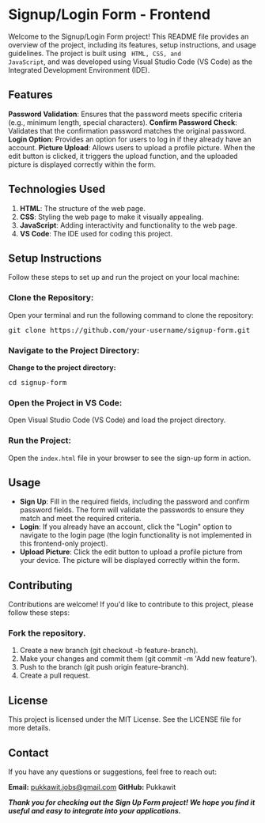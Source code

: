 # Signup/Login Form - Frontend
Welcome to the Signup/Login Form project! This README file provides an overview of the project, including its features, setup instructions, and usage guidelines. The project is built using <code> HTML, CSS, and JavaScript</code>, and was developed using Visual Studio Code (VS Code) as the Integrated Development Environment (IDE).

## Features
<strong>Password Validation</strong>: Ensures that the password meets specific criteria (e.g., minimum length, special characters).
<strong>Confirm Password Check</strong>: Validates that the confirmation password matches the original password.
<strong>Login Option</strong>: Provides an option for users to log in if they already have an account.
<strong>Picture Upload</strong>: Allows users to upload a profile picture. When the edit button is clicked, it triggers the upload function, and the uploaded picture is displayed correctly within the form.

## Technologies Used
<ol>
  <li><strong>HTML</strong>: The structure of the web page.</li>
  <li><strong>CSS</strong>: Styling the web page to make it visually appealing.</li>
  <li><strong>JavaScript</strong>: Adding interactivity and functionality to the web page.</li>
  <li><strong>VS Code</strong>: The IDE used for coding this project.</li>
</ol>

## Setup Instructions
Follow these steps to set up and run the project on your local machine:

### Clone the Repository:
Open your terminal and run the following command to clone the repository:
<pre>git clone https://github.com/your-username/signup-form.git</pre>

### Navigate to the Project Directory:
<strong>Change to the project directory:</strong>
<pre>cd signup-form</pre>

### Open the Project in VS Code:
Open Visual Studio Code (VS Code) and load the project directory.

### Run the Project:
Open the <code>index.html</code> file in your browser to see the sign-up form in action.

## Usage
<ul>
  <li><strong>Sign Up</strong>: Fill in the required fields, including the password and confirm password fields. The form will validate the passwords to ensure they match and meet the required criteria.</li>
  <li><strong>Login</strong>: If you already have an account, click the "Login" option to navigate to the login page (the login functionality is not implemented in this frontend-only project).</li>
  <li><strong>Upload Picture</strong>: Click the edit button to upload a profile picture from your device. The picture will be displayed correctly within the form.</li>
</ul>

## Contributing
Contributions are welcome! If you'd like to contribute to this project, please follow these steps:

### Fork the repository.
<ol>
<li>Create a new branch (git checkout -b feature-branch).</li>
<li>Make your changes and commit them (git commit -m 'Add new feature').</li>
<li>Push to the branch (git push origin feature-branch).</li>
<li>Create a pull request.</li>
</ol>

## License
This project is licensed under the MIT License. See the LICENSE file for more details.

## Contact
If you have any questions or suggestions, feel free to reach out:

<b>Email:</b> pukkawit.jobs@gmail.com
<b>GitHub:</b> Pukkawit

<i><strong>Thank you for checking out the Sign Up Form project! We hope you find it useful and easy to integrate into your applications.</strong></i>

